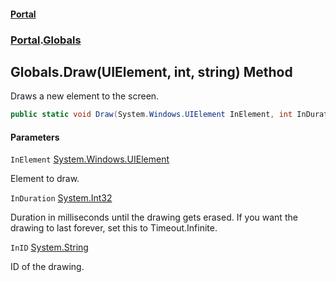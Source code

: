 #### [Portal](index.md 'index')
### [Portal](Portal.md 'Portal').[Globals](Globals.md 'Portal.Globals')

## Globals.Draw(UIElement, int, string) Method

Draws a new element to the screen.

```csharp
public static void Draw(System.Windows.UIElement InElement, int InDuration=-1, string InID="Default");
```
#### Parameters

<a name='Portal.Globals.Draw(System.Windows.UIElement,int,string).InElement'></a>

`InElement` [System.Windows.UIElement](https://docs.microsoft.com/en-us/dotnet/api/System.Windows.UIElement 'System.Windows.UIElement')

Element to draw.

<a name='Portal.Globals.Draw(System.Windows.UIElement,int,string).InDuration'></a>

`InDuration` [System.Int32](https://docs.microsoft.com/en-us/dotnet/api/System.Int32 'System.Int32')

Duration in milliseconds until the drawing gets erased. If you want the drawing to last forever, set this to Timeout.Infinite.

<a name='Portal.Globals.Draw(System.Windows.UIElement,int,string).InID'></a>

`InID` [System.String](https://docs.microsoft.com/en-us/dotnet/api/System.String 'System.String')

ID of the drawing.